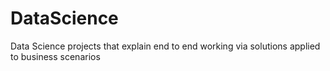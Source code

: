 # DataScience
Data Science projects that explain end to end working via solutions applied to business scenarios
